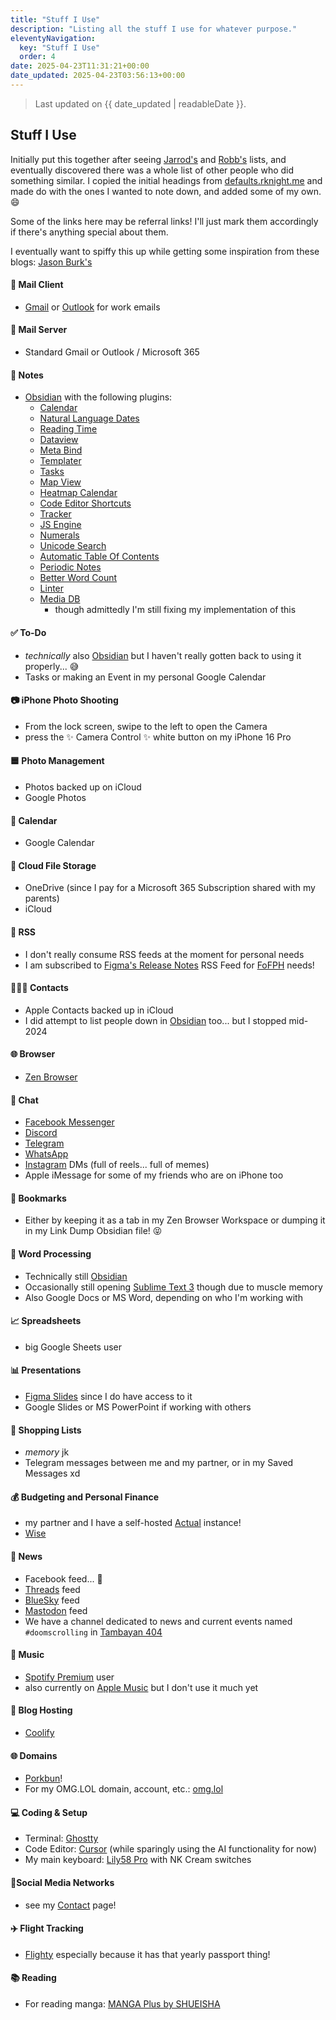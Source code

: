 ```yaml
---
title: "Stuff I Use"
description: "Listing all the stuff I use for whatever purpose."
eleventyNavigation:
  key: "Stuff I Use"
  order: 4
date: 2025-04-23T11:31:21+00:00
date_updated: 2025-04-23T03:56:13+00:00
---
```


> Last updated on {{ date_updated | readableDate }}.
## Stuff I Use

Initially put this together after seeing [Jarrod's](https://heydingus.net/gear) and [Robb's](https://rknight.me/blog/app-defaults/) lists, and eventually discovered there was a whole list of other people who did something similar. I copied the initial headings from [defaults.rknight.me](https://defaults.rknight.me/) and made do with the ones I wanted to note down, and added some of my own. 😄

Some of the links here may be referral links! I'll just mark them accordingly if there's anything special about them.

I eventually want to spiffy this up while getting some inspiration from these blogs: [Jason Burk's](https://grepjason.sh/mysetup)

#### 📨 Mail Client
- [Gmail](https://mail.google.com/) or [Outlook](https://outlook.office365.com/) for work emails
#### 📮 Mail Server
- Standard Gmail or Outlook / Microsoft 365
#### 📝 Notes
- [Obsidian](https://obsidian.md) with the following plugins:
	- [Calendar](https://github.com/liamcain/obsidian-calendar-plugin)
	- [Natural Language Dates](https://github.com/argenos/nldates-obsidian)
	- [Reading Time](https://github.com/avr/obsidian-reading-time)
	- [Dataview](https://github.com/blacksmithgu/obsidian-dataview)
	- [Meta Bind](https://github.com/mProjectsCode/obsidian-meta-bind-plugin)
	- [Templater](https://github.com/SilentVoid13/Templater)
	- [Tasks](https://github.com/obsidian-tasks-group/obsidian-tasks)
	- [Map View](https://github.com/esm7/obsidian-map-view)
	- [Heatmap Calendar](https://github.com/Richardsl/heatmap-calendar-obsidian)
	- [Code Editor Shortcuts](https://github.com/timhor/obsidian-editor-shortcuts)
	- [Tracker](https://github.com/pyrochlore/obsidian-tracker)
	- [JS Engine](https://github.com/mProjectsCode/obsidian-js-engine-plugin)
	- [Numerals](https://github.com/gtg922r/obsidian-numerals)
	- [Unicode Search](https://github.com/BambusControl/obsidian-unicode-search)
	- [Automatic Table Of Contents](https://github.com/johansatge/obsidian-automatic-table-of-contents)
	- [Periodic Notes](https://github.com/liamcain/obsidian-periodic-notes)
	- [Better Word Count](https://github.com/lukeleppan/better-word-count)
	- [Linter](https://github.com/platers/obsidian-linter)
	- [Media DB](https://github.com/mProjectsCode/obsidian-media-db-plugin)
		- though admittedly I'm still fixing my implementation of this
#### ✅ To-Do
- _technically_ also [Obsidian](https://obsidian.md) but I haven't really gotten back to using it properly... 😅
- Tasks or making an Event in my personal Google Calendar
#### 📷 iPhone Photo Shooting
- From the lock screen, swipe to the left to open the Camera
- press the ✨ Camera Control ✨ white button on my iPhone 16 Pro
#### 🟦 Photo Management
- Photos backed up on iCloud
- Google Photos
#### 📆 Calendar
- Google Calendar
#### 📁 Cloud File Storage
- OneDrive (since I pay for a Microsoft 365 Subscription shared with my parents)
- iCloud
#### 📖 RSS
- I don't really consume RSS feeds at the moment for personal needs
- I am subscribed to [Figma's Release Notes](https://www.figma.com/release-notes/) RSS Feed for [FoFPH](https://friends.figma.com/philippines) needs!
#### 🙍🏻‍♂️ Contacts
- Apple Contacts backed up in iCloud
- I did attempt to list people down in [Obsidian](https://obsidian.md) too... but I stopped mid-2024
#### 🌐 Browser
- [Zen Browser](https://zen-browser.app/)
#### 💬 Chat
- [Facebook Messenger](https://www.messenger.com/)
- [Discord](https://discord.com)
- [Telegram](https://telegram.org/)
- [WhatsApp](https://www.whatsapp.com/)
- [Instagram](https://instagram.com/_chiawase) DMs (full of reels... full of memes)
- Apple iMessage for some of my friends who are on iPhone too
#### 🔖 Bookmarks
- Either by keeping it as a tab in my Zen Browser Workspace or dumping it in my Link Dump Obsidian file! 😝
#### 📜 Word Processing
- Technically still [Obsidian](https://obsidian.md)
- Occasionally still opening [Sublime Text 3](https://www.sublimetext.com/) though due to muscle memory
- Also Google Docs or MS Word, depending on who I'm working with
#### 📈 Spreadsheets
- big Google Sheets user
#### 📊 Presentations
- [Figma Slides](https://www.figma.com/slides/) since I do have access to it
- Google Slides or MS PowerPoint if working with others
#### 🛒 Shopping Lists
- *memory* jk
- Telegram messages between me and my partner, or in my Saved Messages xd
#### 💰 Budgeting and Personal Finance
- my partner and I have a self-hosted [Actual](https://actualbudget.org/) instance!
- [Wise](https://wise.com/invite/dic/chiaraveronicas)
#### 📰 News
- Facebook feed... 🫣
- [Threads](https://threads.net/@_chiawase) feed
- [BlueSky](https://bsky.app/profile/chisenires.design) feed
- [Mastodon](https://social.lol/@chi) feed
- We have a channel dedicated to news and current events named `#doomscrolling` in [Tambayan 404](https://tambayan404.com)
#### 🎵 Music
- [Spotify Premium](https://open.spotify.com/) user
- also currently on [Apple Music](https://music.apple.com/us/new) but I don't use it much yet
#### 🏡 Blog Hosting
- [Coolify](https://www.coolify.io/)
#### 🌐 Domains
- [Porkbun](https://porkbun.com/)!
- For my OMG.LOL domain, account, etc.: [omg.lol](https://home.omg.lol/referred-by/chi/)
#### 💻 Coding & Setup
- Terminal: [Ghostty](https://ghostty.org/)
- Code Editor: [Cursor](https://www.cursor.com/) (while sparingly using the AI functionality for now)
- My main keyboard: [Lily58 Pro](https://nextkeyboard.club/product-tag/lily58-pro/) with NK Cream switches
#### 📢Social Media Networks
- see my [Contact](/contact/) page!
#### ✈️ Flight Tracking
- [Flighty](https://apps.apple.com/app/id1358823008) especially because it has that yearly passport thing!
#### 📚 Reading
- For reading manga: [MANGA Plus by SHUEISHA](https://mangaplus.shueisha.co.jp/)